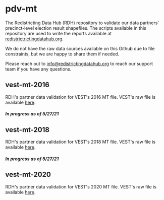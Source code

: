 # pdv-mt

The Redistricting Data Hub (RDH) repository to validate our data partners' precinct-level election result shapefiles. The scripts available in this repository are used to write the reports available at [redistrictrictingdatahub.org]([https://redistrictingdatahub.org/](https://redistrictingdatahub.org/)). 

We do not have the raw data sources available on this Github due to file constraints, but we are happy to share them if needed. 

Please reach out to info@redistrictingdatahub.org to reach our support team if you have any questions. 

## vest-mt-2016

RDH's partner data validation for VEST's 2016 MT file. VEST's raw file is available [here](https://dataverse.harvard.edu/file.xhtml?persistentId=doi:10.7910/DVN/NH5S2I/BL1ZDC).

#### _In progress as of 5/27/21_

## vest-mt-2018

RDH's partner data validation for VEST's 2018 MT file. VEST's raw file is available [here](https://dataverse.harvard.edu/file.xhtml?persistentId=doi:10.7910/DVN/UBKYRU/I7WR18).

#### _In progress as of 5/27/21_

## vest-mt-2020

RDH's partner data validation for VEST's 2020 MT file. VEST's raw file is available [here](https://dataverse.harvard.edu/dataset.xhtml?persistentId=doi:10.7910/DVN/K7760H).
